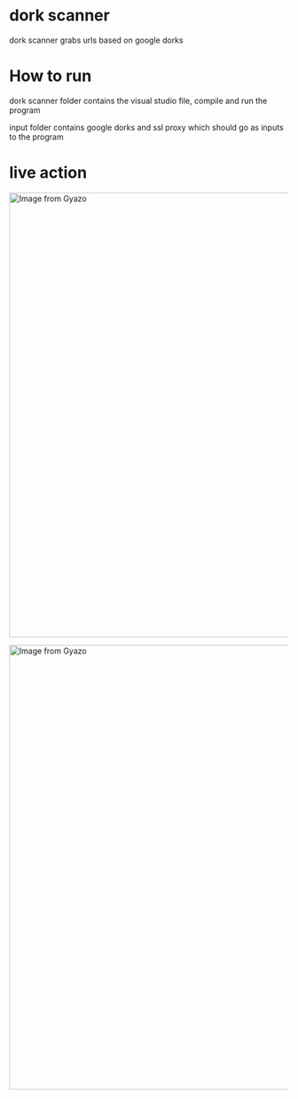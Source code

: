 # dork scanner
dork scanner grabs urls based on google dorks

# How to run
dork scanner folder contains the visual studio file, compile and run the program

input folder contains google dorks and ssl proxy which should go as inputs to the program

# live action 

<a href="https://gyazo.com/7902e0b082d3a3000e27fade331c0fa7"><img src="https://i.gyazo.com/7902e0b082d3a3000e27fade331c0fa7.gif" alt="Image from Gyazo" width="800"/></a>

<a href="https://gyazo.com/d72aab98ee011b704d1c2d559af8e6f5"><img src="https://i.gyazo.com/d72aab98ee011b704d1c2d559af8e6f5.gif" alt="Image from Gyazo" width="800"/></a>
